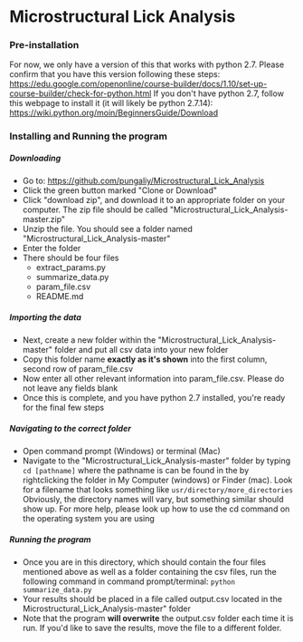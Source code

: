 # Microstructural Lick Analysis
### Pre-installation
For now, we only have a version of this that works with python 2.7. Please confirm that you have this version following these steps:
https://edu.google.com/openonline/course-builder/docs/1.10/set-up-course-builder/check-for-python.html
If you don't have python 2.7, follow this webpage to install it (it will likely be python 2.7.14):
https://wiki.python.org/moin/BeginnersGuide/Download
### Installing and Running the program
##### Downloading
- Go to: https://github.com/pungaliy/Microstructural_Lick_Analysis
- Click the green button marked "Clone or Download"
- Click "download zip", and download it to an appropriate folder on your computer. The zip file should be called "Microstructural_Lick_Analysis-master.zip"
- Unzip the file. You should see a folder named "Microstructural_Lick_Analysis-master"
- Enter the folder
- There should be four files
  * extract_params.py
  * summarize_data.py
  * param_file.csv
  * README.md
##### Importing the data
- Next, create a new folder within the "Microstructural_Lick_Analysis-master" folder and put all csv data into your new folder
- Copy this folder name **exactly as it's shown** into the first column, second row of param_file.csv
- Now enter all other relevant information into param_file.csv. Please do not leave any fields blank
- Once this is complete, and you have python 2.7 installed, you're ready for the final few steps
##### Navigating to the correct folder
- Open command prompt (Windows) or terminal (Mac)
- Navigate to the "Microstructural_Lick_Analysis-master" folder by typing
    ```cd [pathname]```
    where the pathname is can be found in the by rightclicking the folder in My Computer (windows) or Finder (mac). Look for a filename that looks something like ```usr/directory/more_directories```
Obviously, the directory names will vary, but something similar should show up. For more help, please look up how to use the cd command on the operating system you are using
##### Running the program
- Once you are in this directory, which should contain the four files mentioned above as well as a folder containing the csv files, run the following command in command prompt/terminal: ```python summarize_data.py```
- Your results should be placed in a file called output.csv located in the Microstructural_Lick_Analysis-master" folder
- Note that the program **will overwrite** the output.csv folder each time it is run. If you'd like to save the results, move the file to a different folder.






